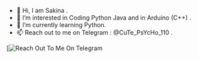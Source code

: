 - 👋 Hi, I am Sakina .
- 👀 I’m interested in Coding Python Java and in Arduino (C++) .
- 🌱 I’m currently learning Python.
- 📫 Reach out to me on Telegram : @CuTe_PsYcHo_110 .

[![Reach Out To Me On Telegram ](t.me/CuTePsYcHo_110)


<!---
SakinaOp/SakinaOp is a ✨ special ✨ repository because its `README.md` (this file) appears on your GitHub profile.
You can click the Preview link to take a look at your changes.
--->
